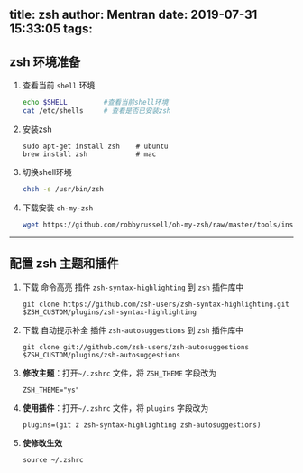 title: zsh
author: Mentran
date: 2019-07-31 15:33:05
tags:
---
## zsh 环境准备
1. 查看当前 `shell` 环境
    ```bash
    echo $SHELL         #查看当前shell环境
    cat /etc/shells     # 查看是否已安装zsh
    ```
2.  安装zsh
    ```
    sudo apt-get install zsh    # ubuntu
    brew install zsh            # mac
    ```
3. 切换shell环境
    ```bash
    chsh -s /usr/bin/zsh
    ```
4. 下载安装 `oh-my-zsh`
    ```bash
    wget https://github.com/robbyrussell/oh-my-zsh/raw/master/tools/install.sh -O - | sh
    ```
<!-- more -->
***

## 配置 zsh 主题和插件
1. 下载 命令高亮 插件 `zsh-syntax-highlighting` 到 `zsh` 插件库中
    ```
    git clone https://github.com/zsh-users/zsh-syntax-highlighting.git $ZSH_CUSTOM/plugins/zsh-syntax-highlighting
    ```

2. 下载 自动提示补全 插件 `zsh-autosuggestions` 到 `zsh` 插件库中
    ```
    git clone git://github.com/zsh-users/zsh-autosuggestions $ZSH_CUSTOM/plugins/zsh-autosuggestions
    ```

3. **修改主题**：打开`~/.zshrc` 文件，将 `ZSH_THEME` 字段改为
    ```
    ZSH_THEME="ys"
    ```

4. **使用插件**：打开`~/.zshrc` 文件，将 `plugins` 字段改为
    ```
    plugins=(git z zsh-syntax-highlighting zsh-autosuggestions)
    ```

5. **使修改生效**
    ```
    source ~/.zshrc
    ```